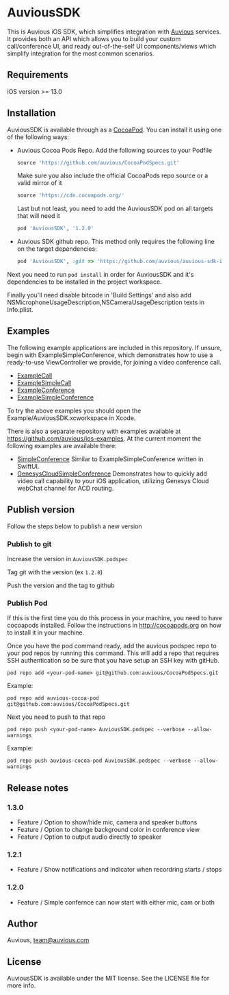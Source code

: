 # AuviousSDK

This is Auvious iOS SDK, which simplifies integration with [Auvious](https://auvious.com) services. It provides both an API which allows you to build your custom call/conference UI, and ready out-of-the-self UI components/views which simplify integration for the most common scenarios.

## Requirements

iOS version >= 13.0

## Installation

AuviousSDK is available through as a [CocoaPod](https://cocoapods.org). You can install it using one of the following ways:

- Auvious Cocoa Pods Repo. Add the following sources to your Podfile
  ```ruby
  source 'https://github.com/auvious/CocoaPodSpecs.git'
  ```
  Make sure you also include the official CocoaPods repo source or a valid mirror of it
  ```ruby
  source 'https://cdn.cocoapods.org/'
  ```
  Last but not least, you need to add the AuviousSDK pod on all targets that will need it
  ```ruby
  pod 'AuviousSDK', '1.2.0'
  ```
- Auvious SDK github repo. This method only requires the following line on the target dependencies:
  ```ruby
  pod 'AuviousSDK', :git => 'https://github.com/auvious/auvious-sdk-ios.git', :tag => '1.2.0'
  ```
  
Next you need to run `pod install` in order for AuviousSDK and it's dependencies to be installed in the project workspace.

Finally you'll need disable bitcode in 'Build Settings' and also add NSMicrophoneUsageDescription,NSCameraUsageDescription texts in Info.plist.

## Examples
The following example applications are included in this repository. If unsure, begin with ExampleSimpleConference, which demonstrates how to use a ready-to-use ViewController we provide, for joining a video conference call.

- [ExampleCall](Example/ExampleCall)
- [ExampleSimpleCall](Example/ExampleSimpleCall)
- [ExampleConference](Example/ExampleConference)
- [ExampleSimpleConference](Example/ExampleSimpleConference)

To try the above examples you should open the Example/AuviousSDK.xcworkspace in Xcode.

There is also a separate repository with examples available at https://github.com/auvious/ios-examples. At the current moment the following examples are available there:

- [SimpleConference](https://github.com/auvious/ios-examples/tree/master/SimpleConference) Similar to ExampleSimpleConference written in SwiftUI.
- [GenesysCloudSimpleConference](https://github.com/auvious/ios-examples/tree/master/GenesysCloudSimpleConference) Demonstrates how to quickly add video call capability to your iOS application, utilizing Genesys Cloud webChat channel for ACD routing.


## Publish version

Follow the steps below to publish a new version

### Publish to git
Increase the version in `AuviousSDK.podspec`

Tag git with the version (ex `1.2.0`)

Push the version and the tag to github

### Publish Pod
If this is the first time you do this process in your machine, you need to have cocoapods installed. Follow the instructions in http://cocoapods.org on how to install it in your machine. 

Once you have the pod command ready, add the auvious podspec repo to your pod repos by running this command. This will add a repo that requires SSH authentication so be sure that you have setup an SSH key with gitHub.  

```
pod repo add <your-pod-name> git@github.com:auvious/CocoaPodSpecs.git
```

Example: 

```
pod repo add auvious-cocoa-pod git@github.com:auvious/CocoaPodSpecs.git
```

Next you need to push to that repo

```
pod repo push <your-pod-name> AuviousSDK.podspec --verbose --allow-warnings
```

Example: 
```
pod repo push auvious-cocoa-pod AuviousSDK.podspec --verbose --allow-warnings
```
 
## Release notes

### 1.3.0

- Feature / Option to show/hide mic, camera and speaker buttons
- Feature / Option to change background color in conference view
- Feature / Option to output audio directly to speaker

### 1.2.1

- Feature / Show notifications and indicator when recordring starts / stops

### 1.2.0

- Feature / Simple confernce can now start with either mic, cam or both 

## Author

Auvious, team@auvious.com

## License

AuviousSDK is available under the MIT license. See the LICENSE file for more info.
